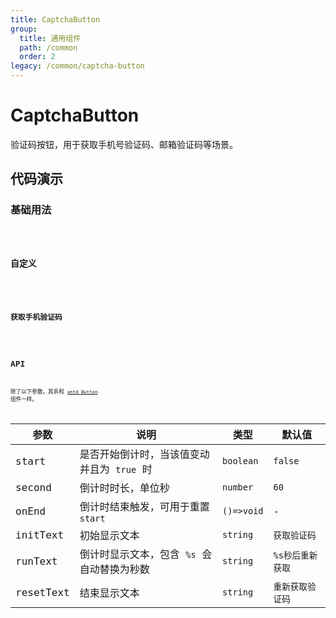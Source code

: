 ```yaml
---
title: CaptchaButton
group:
  title: 通用组件
  path: /common
  order: 2
legacy: /common/captcha-button
---
```


# CaptchaButton

验证码按钮，用于获取手机号验证码、邮箱验证码等场景。


## 代码演示

### 基础用法

<code src="./demos/Demo1.tsx" />

### 自定义

<code src="./demos/Demo2.tsx" />

### 获取手机验证码

<code src="./demos/Demo3.tsx" />

## API

除了以下参数，其余和 [`antd Button`](https://ant.design/components/button-cn/) 组件一样。

参数 | 说明 | 类型 | 默认值 |
------------- | ------------- | ------------- | ------------- |
start  | 是否开始倒计时，当该值变动并且为 `true` 时 | `boolean` | `false` |
second  | 倒计时时长，单位秒 | `number` | `60` |
onEnd | 倒计时结束触发，可用于重置 `start` | `()=>void` | - |
initText  | 初始显示文本 | `string` | `获取验证码` |
runText  | 倒计时显示文本，包含 `%s` 会自动替换为秒数 | `string` | `%s秒后重新获取` |
resetText  | 结束显示文本 | `string` | `重新获取验证码` |